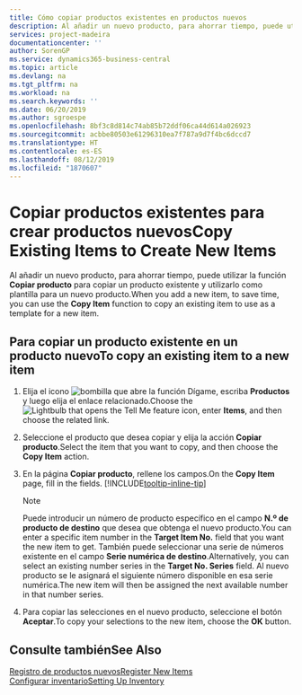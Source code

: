 ```yaml
---
title: Cómo copiar productos existentes en productos nuevos
description: Al añadir un nuevo producto, para ahorrar tiempo, puede utilizar la función Copiar producto para copiar un producto existente y utilizarlo como plantilla para un nuevo producto.
services: project-madeira
documentationcenter: ''
author: SorenGP
ms.service: dynamics365-business-central
ms.topic: article
ms.devlang: na
ms.tgt_pltfrm: na
ms.workload: na
ms.search.keywords: ''
ms.date: 06/20/2019
ms.author: sgroespe
ms.openlocfilehash: 8bf3c8d814c74ab85b72ddf06ca44d614a026923
ms.sourcegitcommit: acbbe80503e61296310ea7f787a9d7f4bc6dccd7
ms.translationtype: HT
ms.contentlocale: es-ES
ms.lasthandoff: 08/12/2019
ms.locfileid: "1870607"
---
```

# <a name="copy-existing-items-to-create-new-items"></a><span data-ttu-id="f6ae8-103">Copiar productos existentes para crear productos nuevos</span><span class="sxs-lookup"><span data-stu-id="f6ae8-103">Copy Existing Items to Create New Items</span></span>
<span data-ttu-id="f6ae8-104">Al añadir un nuevo producto, para ahorrar tiempo, puede utilizar la función **Copiar producto** para copiar un producto existente y utilizarlo como plantilla para un nuevo producto.</span><span class="sxs-lookup"><span data-stu-id="f6ae8-104">When you add a new item, to save time, you can use the **Copy Item** function to copy an existing item to use as a template for a new item.</span></span>  

## <a name="to-copy-an-existing-item-to-a-new-item"></a><span data-ttu-id="f6ae8-105">Para copiar un producto existente en un producto nuevo</span><span class="sxs-lookup"><span data-stu-id="f6ae8-105">To copy an existing item to a new item</span></span>  
1. <span data-ttu-id="f6ae8-106">Elija el icono ![bombilla que abre la función Dígame](media/ui-search/search_small.png "Dígame que desea hacer"), escriba **Productos** y luego elija el enlace relacionado.</span><span class="sxs-lookup"><span data-stu-id="f6ae8-106">Choose the ![Lightbulb that opens the Tell Me feature](media/ui-search/search_small.png "Tell me what you want to do") icon, enter **Items**, and then choose the related link.</span></span>  
2. <span data-ttu-id="f6ae8-107">Seleccione el producto que desea copiar y elija la acción **Copiar producto**.</span><span class="sxs-lookup"><span data-stu-id="f6ae8-107">Select the item that you want to copy, and then choose the **Copy Item** action.</span></span>  
3. <span data-ttu-id="f6ae8-108">En la página **Copiar producto**, rellene los campos.</span><span class="sxs-lookup"><span data-stu-id="f6ae8-108">On the **Copy Item** page, fill in the fields.</span></span> [!INCLUDE[tooltip-inline-tip](includes/tooltip-inline-tip_md.md)]

    > [!NOTE]  
    > <span data-ttu-id="f6ae8-109">Puede introducir un número de producto específico en el campo **N.º de producto de destino** que desea que obtenga el nuevo producto.</span><span class="sxs-lookup"><span data-stu-id="f6ae8-109">You can enter a specific item number in the **Target Item No.** field that you want the new item to get.</span></span> <span data-ttu-id="f6ae8-110">También puede seleccionar una serie de números existente en el campo **Serie numérica de destino**.</span><span class="sxs-lookup"><span data-stu-id="f6ae8-110">Alternatively, you can select an existing number series in the **Target No. Series** field.</span></span> <span data-ttu-id="f6ae8-111">Al nuevo producto se le asignará el siguiente número disponible en esa serie numérica.</span><span class="sxs-lookup"><span data-stu-id="f6ae8-111">The new item will then be assigned the next available number in that number series.</span></span>  

5. <span data-ttu-id="f6ae8-112">Para copiar las selecciones en el nuevo producto, seleccione el botón **Aceptar**.</span><span class="sxs-lookup"><span data-stu-id="f6ae8-112">To copy your selections to the new item, choose the **OK** button.</span></span>  

## <a name="see-also"></a><span data-ttu-id="f6ae8-113">Consulte también</span><span class="sxs-lookup"><span data-stu-id="f6ae8-113">See Also</span></span>  
[<span data-ttu-id="f6ae8-114">Registro de productos nuevos</span><span class="sxs-lookup"><span data-stu-id="f6ae8-114">Register New Items</span></span>](inventory-how-register-new-items.md)  
[<span data-ttu-id="f6ae8-115">Configurar inventario</span><span class="sxs-lookup"><span data-stu-id="f6ae8-115">Setting Up Inventory</span></span>](inventory-setup-inventory.md)
